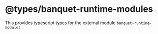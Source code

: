 # @types/banquet-runtime-modules

This provides typescript types for the external module `banquet-runtime-modules`

